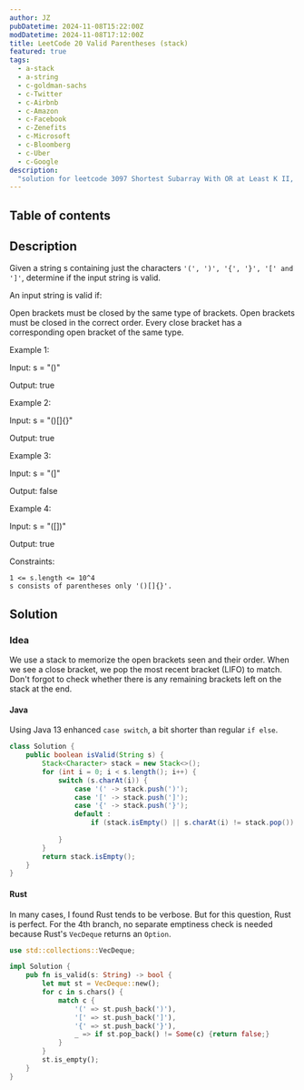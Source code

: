 ```yaml
---
author: JZ
pubDatetime: 2024-11-08T15:22:00Z
modDatetime: 2024-11-08T17:12:00Z
title: LeetCode 20 Valid Parentheses (stack)
featured: true
tags:
  - a-stack
  - a-string
  - c-goldman-sachs
  - c-Twitter
  - c-Airbnb
  - c-Amazon
  - c-Facebook
  - c-Zenefits
  - c-Microsoft
  - c-Bloomberg
  - c-Uber
  - c-Google
description:
  "solution for leetcode 3097 Shortest Subarray With OR at Least K II, tags: bit, sliding-window, array"
---
```


## Table of contents

## Description

Given a string s containing just the characters `'(', ')', '{', '}', '[' and ']'`, determine if the input string is valid.

An input string is valid if:

Open brackets must be closed by the same type of brackets.
Open brackets must be closed in the correct order.
Every close bracket has a corresponding open bracket of the same type.

Example 1:

Input: s = "()"

Output: true

Example 2:

Input: s = "()[]{}"

Output: true

Example 3:

Input: s = "(]"

Output: false

Example 4:

Input: s = "([])"

Output: true


Constraints:

```
1 <= s.length <= 10^4
s consists of parentheses only '()[]{}'.
```

## Solution

### Idea

We use a stack to memorize the open brackets seen and their order. When we see a close bracket, we pop the most recent bracket (LIFO) to match. Don't forgot to check whether there is any remaining brackets left on the stack at the end.

#### Java

Using Java 13 enhanced `case switch`, a bit shorter than regular `if else`.

```java
class Solution {
    public boolean isValid(String s) {
        Stack<Character> stack = new Stack<>();
        for (int i = 0; i < s.length(); i++) {
            switch (s.charAt(i)) {
                case '(' -> stack.push(')');
                case '[' -> stack.push(']');
                case '{' -> stack.push('}');
                default :
                    if (stack.isEmpty() || s.charAt(i) != stack.pop()) return false;
                
            }
        }
        return stack.isEmpty();
    }
}
```

#### Rust

In many cases, I found Rust tends to be verbose. But for this question, Rust is perfect. For the 4th branch, no separate emptiness check is needed because Rust's `VecDeque` returns an `Option`.

```rust
use std::collections::VecDeque;

impl Solution {
    pub fn is_valid(s: String) -> bool {
        let mut st = VecDeque::new();
        for c in s.chars() {
            match c {
                '(' => st.push_back(')'),
                '[' => st.push_back(']'),
                '{' => st.push_back('}'),
                _ => if st.pop_back() != Some(c) {return false;}
            }
        }
        st.is_empty();
    }
}
```
